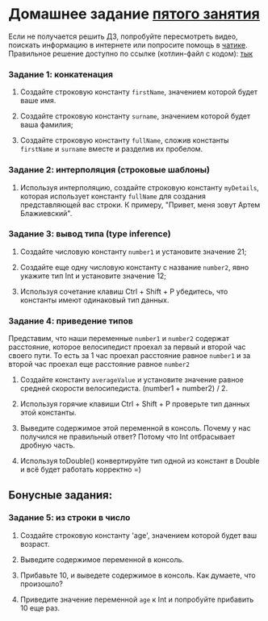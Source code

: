 # Домашнее задание [пятого занятия](https://youtu.be/XpWzjYcsfZg)

Если не получается решить ДЗ, попробуйте пересмотреть видео, поискать информацию в интернете или попросите помощь в [чатике](https://t.me/ablazhievski).
Правильное решение доступно по ссылке (котлин-файл с кодом): [тык](https://github.com/TomNotArtem/myCourseKotlinRu/blob/main/Lesson_5/tasks_for_lesson_5.kt)

### Задание 1: конкатенация

1. Создайте строковую константу `firstName`, значением которой будет ваше имя.

2. Создайте строковую константу `surname`, значением которой будет ваша фамилия;

3. Создайте строковую константу `fullName`, сложив константы `firstName` и `surname` вместе и разделив их пробелом.

### Задание 2: интерполяция (строковые шаблоны)

1. Используя интерполяцию, создайте строковую константу `myDetails`, которая использует константу `fullName` для создания представляющей вас строки. К примеру, "Привет, меня зовут Артем Блажиевский".

### Задание 3: вывод типа (type  inference)

1. Создайте числовую константу `number1` и установите значение 21;

2. Создайте еще одну числовую константу с название `number2`, явно укажите тип Int и установите значение 12;

3. Используя сочетание клавиш Ctrl + Shift + P убедитесь, что константы имеют одинаковый тип данных.

### Задание 4: приведение типов

Представим, что наши переменные `number1` и `number2` содержат расстояние, которое велосипедист проехал за первый и второй час своего пути. То есть за 1 час проехал расстояние равное `number1` и за второй час проехал еще расстояние равное `number2`

1. Создайте константу `averageValue` и установите значение равное средней скорости велосипедиста. (number1 + number2) / 2.

2. Используя горячие клавиши Ctrl + Shift + P проверьте тип данных этой константы.

3. Выведите содержимое этой переменной в консоль. Почему у нас получился не правильный ответ? Потому что Int отбрасывает дробную часть.

4. Используя toDouble() конвертируйте тип одной из констант в Double и всё будет работать корректно =)

## Бонусные задания:

### Задание 5: из строки в число

1. Создайте строковую константу 'age', значением которой будет ваш возраст.

2. Выведите содержимое переменной в консоль.

3. Прибавьте 10, и выведете содержимое в консоль. Как думаете, что произошло?

4. Приведите значение переменной `age` к Int и попробуйте прибавить 10 еще раз.
